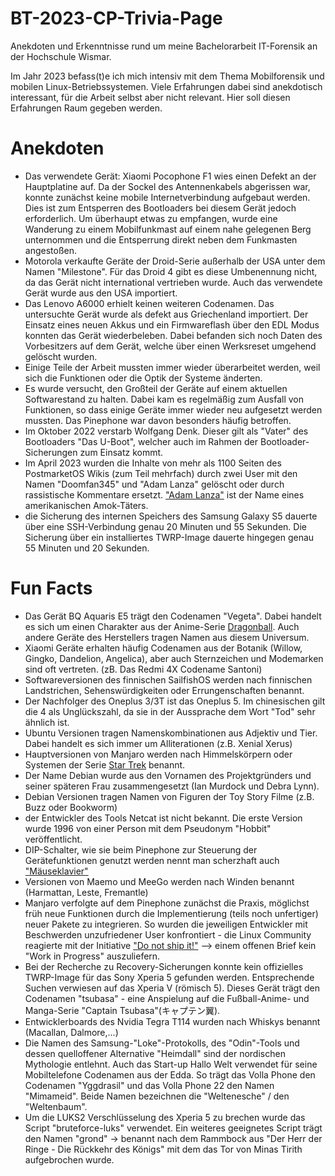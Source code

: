 # BT-2023-CP-Trivia-Page
Anekdoten und Erkenntnisse rund um meine Bachelorarbeit IT-Forensik an der Hochschule Wismar. 

Im Jahr 2023 befass(t)e ich mich intensiv mit dem Thema Mobilforensik und mobilen Linux-Betriebssystemen. Viele Erfahrungen dabei sind anekdotisch interessant, für die Arbeit selbst aber nicht relevant. Hier soll diesen Erfahrungen Raum gegeben werden. 

# Anekdoten

- Das verwendete Gerät: Xiaomi Pocophone F1 wies einen Defekt an der Hauptplatine auf. Da der Sockel des Antennenkabels abgerissen war, konnte zunächst keine mobile Internetverbindung aufgebaut werden. Dies ist zum Entsperren des Bootloaders bei diesem Gerät jedoch erforderlich. Um überhaupt etwas zu empfangen, wurde eine Wanderung zu einem Mobilfunkmast auf einem nahe gelegenen Berg unternommen und die Entsperrung direkt neben dem Funkmasten angestoßen. 
- Motorola verkaufte Geräte der Droid-Serie außerhalb der USA unter dem Namen "Milestone". Für das Droid 4 gibt es diese Umbenennung nicht, da das Gerät nicht international vertrieben wurde. Auch das verwendete Gerät wurde aus den USA importiert. 
- Das Lenovo A6000 erhielt keinen weiteren Codenamen. Das untersuchte Gerät wurde als defekt aus Griechenland importiert. Der Einsatz eines neuen Akkus und ein Firmwareflash über den EDL Modus konnten das Gerät wiederbeleben. Dabei befanden sich noch Daten des Vorbesitzers auf dem Gerät, welche über einen Werksreset umgehend gelöscht wurden. 
- Einige Teile der Arbeit mussten immer wieder überarbeitet werden, weil sich die Funktionen oder die Optik der Systeme änderten. 
- Es wurde versucht, den Großteil der Geräte auf einem aktuellen Softwarestand zu halten. Dabei kam es regelmäßig zum Ausfall von Funktionen, so dass einige Geräte immer wieder neu aufgesetzt werden mussten. Das Pinephone war davon besonders häufig betroffen. 
- Im Oktober 2022 verstarb Wolfgang Denk. Dieser gilt als "Vater" des Bootloaders "Das U-Boot", welcher auch im Rahmen der Bootloader-Sicherungen zum Einsatz kommt. 
- Im April 2023 wurden die Inhalte von mehr als 1100 Seiten des PostmarketOS Wikis (zum Teil mehrfach) durch zwei User mit den Namen "Doomfan345" und "Adam Lanza" gelöscht oder durch rassistische Kommentare ersetzt. ["Adam Lanza"](https://de.m.wikipedia.org/wiki/Amoklauf_an_der_Sandy_Hook_Elementary_School) ist der Name eines amerikanischen Amok-Täters. 
- die Sicherung des internen Speichers des Samsung Galaxy S5 dauerte über eine SSH-Verbindung genau 20 Minuten und 55 Sekunden. Die Sicherung über ein installiertes TWRP-Image dauerte hingegen genau 55 Minuten und 20 Sekunden.

# Fun Facts

- Das Gerät BQ Aquaris E5 trägt den Codenamen "Vegeta". Dabei handelt es sich um einen Charakter aus der Anime-Serie [Dragonball](https://de.wikipedia.org/wiki/Dragon_Ball). Auch andere Geräte des Herstellers tragen Namen aus diesem Universum. 
- Xiaomi Geräte erhalten häufig Codenamen aus der Botanik (Willow, Gingko, Dandelion, Angelica), aber auch Sternzeichen und Modemarken sind oft vertreten. (zB. Das Redmi 4X Codename Santoni)
- Softwareversionen des finnischen SailfishOS werden nach finnischen Landstrichen, Sehenswürdigkeiten oder Errungenschaften benannt. 
- Der Nachfolger des Oneplus 3/3T ist das Oneplus 5. Im chinesischen gilt die 4 als Unglückszahl, da sie in der Aussprache dem Wort "Tod" sehr ähnlich ist. 
- Ubuntu Versionen tragen Namenskombinationen aus Adjektiv und Tier. Dabei handelt es sich immer um Alliterationen (z.B. Xenial Xerus) 
- Hauptversionen von Manjaro werden nach Himmelskörpern oder Systemen der Serie [Star Trek](https://de.wikipedia.org/wiki/Star_Trek) benannt. 
- Der Name Debian wurde aus den Vornamen des Projektgründers und seiner späteren Frau zusammengesetzt (Ian Murdock und Debra Lynn). 
- Debian Versionen tragen Namen von Figuren der Toy Story Filme (z.B. Buzz oder Bookworm) 
- der Entwickler des Tools Netcat ist nicht bekannt. Die erste Version wurde 1996 von einer Person mit dem Pseudonym "Hobbit" veröffentlicht. 
- DIP-Schalter, wie sie beim Pinephone zur Steuerung der Gerätefunktionen genutzt werden nennt man scherzhaft auch ["Mäuseklavier"](https://de.wiktionary.org/wiki/M%C3%A4useklavier)
- Versionen von Maemo und MeeGo werden nach Winden benannt (Harmattan, Leste, Fremantle) 
- Manjaro verfolgte auf dem Pinephone zunächst die Praxis, möglichst früh neue Funktionen durch die Implementierung (teils noch unfertiger) neuer Pakete zu integrieren. So wurden die jeweiligen Entwickler mit Beschwerden unzufriedener User konfrontiert - die Linux Community reagierte mit der Initiative ["Do not ship it!"](https://dont-ship.it/) --> einem offenen Brief kein "Work in Progress" auszuliefern.
- Bei der Recherche zu Recovery-Sicherungen konnte kein offizielles TWRP-Image für das Sony Xperia 5 gefunden werden. Entsprechende Suchen verwiesen auf das Xperia V (römisch 5). Dieses Gerät trägt den Codenamen "tsubasa" - eine Anspielung auf die Fußball-Anime- und Manga-Serie "Captain Tsubasa"(キャプテン翼). 
- Entwicklerboards des Nvidia Tegra T114 wurden nach Whiskys benannt (Macallan, Dalmore,...) 
- Die Namen des Samsung-"Loke"-Protokolls, des "Odin"-Tools und dessen quelloffener Alternative "Heimdall" sind der nordischen Mythologie entlehnt. Auch das Start-up Hallo Welt verwendet für seine Mobiltelefone Codenamen aus der Edda. So trägt das Volla Phone den Codenamen "Yggdrasil" und das Volla Phone 22 den Namen "Mimameid". Beide Namen bezeichnen die "Weltenesche" / den "Weltenbaum".
- Um die LUKS2 Verschlüsselung des Xperia 5 zu brechen wurde das Script "bruteforce-luks" verwendet. Ein weiteres geeignetes Script trägt den Namen "grond" -> benannt nach dem Rammbock aus "Der Herr der Ringe - Die Rückkehr des Königs" mit dem das Tor von Minas Tirith aufgebrochen wurde. 
